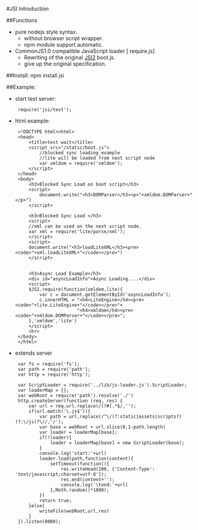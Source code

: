 #JSI Introduction

##Functions
 * pure nodejs style syntax.
   * without browser script wrapper.
   * npm module support  automatic.
 * CommonJS1.0 compatible JavaScript loader [ require.js]
   * Rewriting of the original [JSI2](http://www.xidea.org/project/jsi) boot.js.
   * give up the original specification.
   
##Install:
	npm install jsi
	
##Example:
 * start test server:
 
		require('jsi/test');
		
 * html example:
 
		<!DOCTYPE html><html>
		<head>
			<title>test wait</title>
			<script src="/static/boot.js">
				//blocked sync loading example
				//lite will be loaded from next script node 
				var xmldom = require('xmldom');
			</script>
		</head>
		<body>
			<h3>Blocked Sync Load on boot script</h3>
			<script>
				document.write("<h3>DOMParser</h3><p>"+xmldom.DOMParser+"</p>")
			</script>
			
			<h3>Blocked Sync Load </h3>
			<script>
			//xml can be used on the next script node.
			var xml = require('lite/parse/xml');
			</script>
			<script>
			document.write("<h3>loadLiteXML</h3><pre><code>"+xml.loadLiteXML+"</code></pre>")
			</script>
						
			
			<h3>Async Load Example</h3>
			<div id="asyncLoadInfo">Async Loading....</div>
			<script>
			$JSI.require(function(xmldom,lite){
				var c = document.getElementById('asyncLoadInfo');
				c.innerHTML = "<h4>LiteEngine</h4><pre><code>"+lite.LiteEngine+"</code></pre>"+
							  "<h4>xmldom</h4><pre><code>"+xmldom.DOMParser+"</code></pre>";
			},'xmldom','lite')
			</script>
			<hr>
		</body>
		</html>

 * extends server

		var fs = require('fs');
		var path = require('path');
		var http = require('http');
		
		var ScriptLoader = require('../lib/js-loader.js').ScriptLoader;
		var loaderMap = {};
		var webRoot = require('path').resolve('./')
		http.createServer(function (req, res) {
			var url = req.url.replace(/[?#].*$/,'');
			if(url.match('\.js$')){
				var path = url.replace(/^\/(?:static|assets|scripts?)(?:\/js)?\//,'/');
				var base = webRoot + url.slice(0,1-path.length)
				var loader = loaderMap[base];
				if(!loader){
					loader = loaderMap[base] = new ScriptLoader(base);
				}
				console.log('start:'+url)
				loader.load(path,function(content){
					setTimeout(function(){
						res.writeHead(200, {'Content-Type': 'text/javascript;charset=utf-8'});
						res.end(content+'');
						console.log('\tend:'+url)
					},Math.random()*1000);
				})
				return true;
			}else{
				writeFile(webRoot,url,res)
			}
		}).listen(8080);

